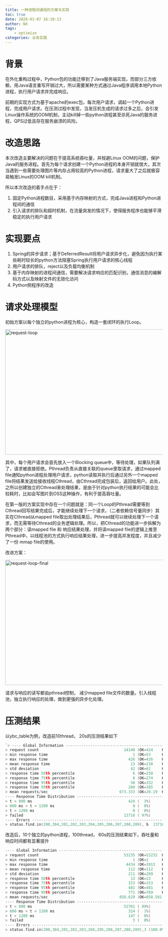 ```yaml
---
title: 一种进程间通信的方案与实现
toc: true
date: 2020-01-07 16:10:13
author: NX
tags:
    - optimize
categories: 业务实践
---
```


# 背景

在外化重构过程中，Python包的功能迁移到了Java服务端实现，而部分三方依赖，用Java语言重写开销过大，所以需要某种方式通过Java程序调用本地Python进程，执行用户请求并完成响应。

<!-- more -->

前期的实现方式为基于apache的exec包，每次用户请求，调起一个Python进程，完成用户请求。在压测过程中发现，当发压机生成的请求过多之后，会引发Linux操作系统的OOM机制，主动kill掉一些python进程甚至杀死Java的服务进程，QPS过低且存在服务崩溃的风险。

# 改造思路

本次改造主要解决的问题在于提高系统吞吐量，并规避Linux OOM的问题，保护Java的服务进程。首先为每个请求创建一个Python进程的本身开销就很大，其次当遇到一些需要处理图片等内存占用较高的Python进程，请求量大了之后就极容易触发Linux的OOM kill机制。

所以本次改造的着手点在于：

1. 固定Python进程数目，采用基于内存映射的方式，完成Java进程和Python进程间的通信
2. 引入请求的排队和超时机制，在流量突发的情况下，使得服务程序也能够平滑稳定的执行用户请求

# 实现要点

1. Spring的异步请求；基于DeferredResult将用户请求异步化，避免因为执行某些耗时较长的python方法阻塞Spring执行用户请求的核心线程
2. 用户请求的排队，reject以及负载均衡机制
3. 基于内存映射的进程间通信，需要解决请求响应的匹配识别，通信消息的编解码方式以及映射文件的无锁化访问
4. Python侧程序的改造

# 请求处理模型

初始方案以每个独立的python进程为核心，构造一套闭环的执行Loop。

<img src="request-loop.png" width = "600" height = "400" title="request-loop" />

其中，每个用户请求会首先放入一个Blocking queue中，等待处理，如果队列满了，请求被直接拒绝。Pthread负责从直接关联的queue里取请求，通过mapped file通知python进程处理用户请求，python读取并执行后通过另外一个mapped file将结果发送给接收线程Cthread，由Cthread完成包装后，返回给用户。此处，之所以创建独立的Cthread来处理结果，是由于针对python执行结果的可能会比较耗时，比如会写图片到OSS这种操作，有利于提高吞吐量。

在第一版的方案实现中存在一个问题就是：同一个Loop的Pthread需要等到Cthread回写结果完成后，才能继续处理下一个请求，（二者依赖信号量同步）其实在Cthread从mapped file取出处理结果后，Pthread就可以继续处理下一个请求，而无需等待Cthread的业务逻辑处理。所以，把Cthread的功能进一步拆解为两个部分：读mapped file 和 响应结果处理，并将读mapped file的逻辑上推至Pthread中，以线程池的方式执行响应结果处理，进一步提高并发程度，并且减少了一份 mmap file的使用。

改进方案：

<img src="request-loop-final.png" width = "600" height = "400" title="request-loop-final" />

请求与响应的读写都由pthread控制， 减少mapped file文件的数量。引入线程池，独立执行响应的处理，做到更强的异步化处理。

# 压测结果

以ybc_table为例，改造前10thread， 20s的压测结果如下

```c
`> ---- Global Information -------------------------------------------------------- 
> request count                                      14140 (OK=424    KO=13716 ) 
> min response time                                      1 (OK=53     KO=1     ) 
> max response time                                    426 (OK=426    KO=100   ) 
> mean response time                                    13 (OK=238    KO=7     ) 
> std deviation                                         42 (OK=62     KO=10    ) 
> response time 50th percentile                          6 (OK=250    KO=6     ) 
> response time 75th percentile                          8 (OK=274    KO=8     ) 
> response time 95th percentile                         50 (OK=332    KO=18    ) 
> response time 99th percentile                        260 (OK=385    KO=57    ) 
> mean requests/sec                                673.333 (OK=20.19  KO=653.143) 
---- Response Time Distribution ------------------------------------------------ 
> t < 800 ms                                           424 (  3%) 
> 800 ms < t < 1200 ms                                   0 (  0%) 
> t > 1200 ms                                            0 (  0%) 
> failed                                             13716 ( 97%) 
---- Errors -------------------------------------------------------------------- 
> status.find.in(200,304,201,202,203,204,205,206,207,208,209), b  13716 (100.0%) ut actually found 500
```

改造后，10个独立的python进程，100thread， 60s的压测结果如下，吞吐量和响应时间都有显著提升

```c
---- Global Information -------------------------------------------------------- 
> request count                                      53235 (OK=53232  KO=3     ) 
> min response time                                      1 (OK=1      KO=3674  ) 
> max response time                                   4434 (OK=3913   KO=4434  ) 
> mean response time                                   112 (OK=112    KO=3954  ) 
> std deviation                                        211 (OK=209    KO=340   ) 
> response time 50th percentile                         13 (OK=13     KO=3756  ) 
> response time 75th percentile                        153 (OK=153    KO=4095  ) 
> response time 95th percentile                        481 (OK=481    KO=4366  ) 
> response time 99th percentile                        771 (OK=769    KO=4420  ) 
> mean requests/sec                                858.629 (OK=858.581 KO=0.048 ) 
---- Response Time Distribution ------------------------------------------------ 
> t < 800 ms                                         52761 ( 99%) 
> 800 ms < t < 1200 ms                                 324 (  1%) 
> t > 1200 ms                                          147 (  0%) 
> failed                                                 3 (  0%) 
---- Errors -------------------------------------------------------------------- 
> status.find.in(200,304,201,202,203,204,205,206,207,208,209),3 (100.0%) ut actually found 500 
```
